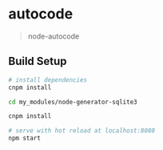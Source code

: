 # autocode

> node-autocode

## Build Setup

``` bash
# install dependencies
cnpm install

cd my_modules/node-generator-sqlite3

cnpm install
```

``` bash
# serve with hot reload at localhost:8080
npm start

```

